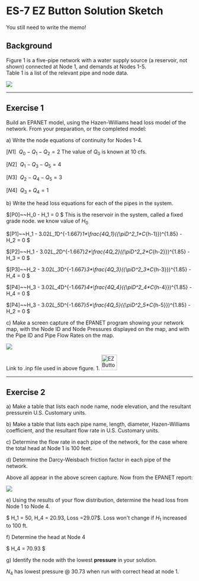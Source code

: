 # ES-7 EZ Button Solution Sketch

You still need to write the memo!

## Background

Figure  1  is  a  five-pipe  network  with  a  water  supply  source  (a  reservoir,  not  shown) connected at Node 1, and demands at Nodes 1-5.  
Table 1 is a list of the relevant pipe and node data.

![](SimpleNetwork.png)




---
## Exercise 1

Build an EPANET model, using the Hazen-Williams head loss model of the network. From your preparation, or the completed model:

a)  Write the node equations of continuity for Nodes 1-4.

$[N1]~~Q_0 - Q_1 - Q_2  =  2$  The value of $Q_0$ is known at 10 cfs.

$[N2]~~Q_1 - Q_3 - Q_5  =  4$

$[N3]~~Q_2 - Q_4 - Q_5  =  3$

$[N4]~~Q_3 + Q_4        =  1$

b)  Write the head loss equations for each of the pipes in the system.

$[P0]~~H_0 - H_1 = 0 $  This is the reservoir in the system, called a fixed grade node.  we know value of $H_0$

$[P1]~~H_1 - 3.02*L_1*D^{-1.667}_1*\frac{4*Q_1}({\pi*D^2_1*C_{h-1}})^{1.85} - H_2  = 0 $

$[P2]~~H_1 - 3.02*L_2*D^{-1.667}_2*\frac{4*Q_2}({\pi*D^2_2*C_{h-2}})^{1.85} - H_3  = 0 $

$[P3]~~H_2 - 3.02*L_3*D^{-1.667}_3*\frac{4*Q_3}({\pi*D^2_3*C_{h-3}})^{1.85} - H_4  = 0 $

$[P4]~~H_3 - 3.02*L_4*D^{-1.667}_4*\frac{4*Q_4}({\pi*D^2_4*C_{h-4}})^{1.85} - H_4  = 0 $

$[P4]~~H_3 - 3.02*L_5*D^{-1.667}_5*\frac{4*Q_5}({\pi*D^2_5*C_{h-5}})^{1.85} - H_2  = 0 $


c)  Make a screen capture of the EPANET program showing your network map, with the Node ID and Node Pressures displayed on the map, and with the Pipe ID and Pipe Flow Rates on the map.

![](epanet-screen-shot.png)

Link to .inp file used in above figure. 1. <a href="https://3.137.111.182/ce-3372-webbook/exercise7/ES7-WS/ES7.net"> <img src="https://3.137.111.182/ce-3372-webbook/exercise7/easy-button.png" alt="EZ Button Link to ES-1 sample solution" style="width:42px;height:42px;"> </a> 

---
## Exercise 2

a)  Make a table that lists each node name, node elevation, and the resultant pressurein U.S. Customary units.

b)  Make a table that lists each pipe name,  length,  diameter,  Hazen-Williams coefficient, and the resultant flow rate in U.S. Customary units.

c)  Determine the flow rate in each pipe of the network, for the case where the total head at Node 1 is 100 feet.

d)  Determine the Darcy-Weisbach friction factor in each pipe of the network.

Above all appear in the above screen capture.  Now from the EPANET report:

![](epanet-report.png)

e)  Using the results of your flow distribution, determine the head loss from Node 1 to Node 4.

$ H_1 = 50, H_4 = 20.93, Loss =29.07$. Loss won't change if $H_1$ increased to 100 ft.

f)  Determine the head at Node 4

$ H_4 = 70.93 $

g)  Identify the node with the lowest **pressure** in your solution.

$N_4$ has lowest pressure @ 30.73 when run with correct head at node 1.


```python

```
